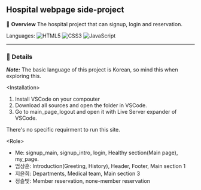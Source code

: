 
## Hospital webpage side-project


:pushpin: **Overview**
The hospital project that can signup, login and reservation.

Languages: ![HTML5](https://img.shields.io/badge/html5-%23E34F26.svg?style=for-the-badge&logo=html5&logoColor=white) ![CSS3](https://img.shields.io/badge/css3-%231572B6.svg?style=for-the-badge&logo=css3&logoColor=white)  ![JavaScript](https://img.shields.io/badge/javascript-%23323330.svg?style=for-the-badge&logo=javascript&logoColor=%23F7DF1E)

<hr>

### :pushpin: Details
***Note:*** The basic language of this project is Korean, so mind this when exploring this.

\<Installation\>
1. Install VSCode on your compouter
2. Download all sources and open the folder in VSCode.
3. Go to main_page_logout and open it with Live Server expander of VSCode.

There's no specific requirment to run this site.

\<Role\>
+ Me: signup_main, signup_intro, login, Healthy section(Main page), my_page.
+ 엄상훈: Introduction(Greeting, History), Header, Footer, Main section 1
+ 지윤희: Departments, Medical team, Main section 3
+ 정슬빛: Member reservation, none-member reservation
